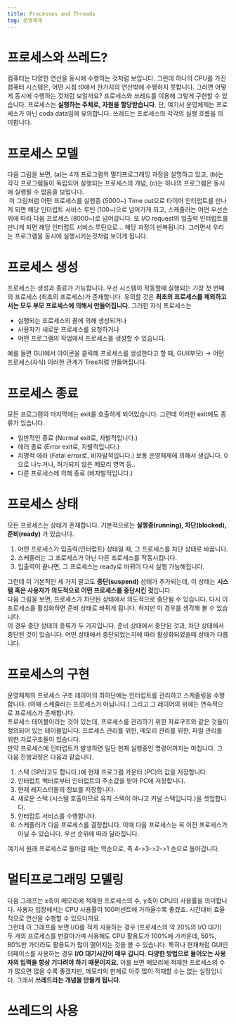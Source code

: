 ```yaml
---
title: Processes and Threads
tag: 운영체제
---
```


# 프로세스와 쓰레드?
컴퓨터는 다양한 연산을 동시에 수행하는 것처럼 보입니다. 그런데 하나의 CPU를 가진 컴퓨터 시스템은, 어떤 시점 t0에서 한가지의 연산밖에 수행하지 못합니다. 그러면 어떻게 동시에 수행하는 것처럼 보일까요? 프로세스와 쓰레드를 이용해 그렇게 구현할 수 있습니다. 프로세스는 **실행하는 주체로, 자원을 할당받습니다.** 단, 여기서 운영체제는 프로세스가 아닌 coda data임에 유의합니다. 쓰레드는 프로세스의 각각의 실행 흐름을 의미합니다.
# 프로세스 모델
![]()     
다음 그림을 보면, (a)는 4개 프로그램의 멀티프로그래밍 과정을 설명하고 있고, (b)는 각각 프로그램들이 독립되어 실행되는 프로세스의 개념, (c)는 하나의 프로그램은 동시에 실행될 수 없음을 보입니다.     
![]()
이 그림처럼 어떤 프로세스를 실행중 (5000~) Time out으로 타이머 인터럽트를 만나게 되면 해당 인터럽트 서비스 루틴 (100~)으로 넘어가게 되고, 스케줄러는 어떤 우선순위에 따라 다음 프로세스 (8000~)로 넘어갑니다.  또 I/O request의 입출력 인터럽트를 만나게 되면 해당 인터럽트 서비스 루틴으로... 해당 과정이 반복됩니다. 그러면서 우리는 프로그램을 동시에 실행시키는것처럼 보이게 됩니다.

# 프로세스 생성
프로세스는 생성과 종료가 가능합니다. 우선 시스템이 작동할때 실행되는 가장 첫 번째의 프로세스 (최초의 프로세스)가 존재합니다. 유의할 것은 **최초의 프로세스를 제외하고서는 모두 부모 프로세스에 의해서 만들어집니다.** 그러한 자식 프로세스는
* 실행되는 프로세스의 콜에 의해 생성되거나
* 사용자가 새로운 프로세스를 요청하거나
* 어떤 프로그램의 작업에서 프로세스를 생성할 수 있습니다.     

예를 들면 GUI에서 아이콘을 클릭해 프로세스를 생성한다고 할 때, GUI(부모) -> 어떤 프로세스(자식) 이러한 관계가 Tree처럼 만들어집니다.
# 프로세스 종료
모든 프로그램의 마지막에는 exit를 호출하게 되어있습니다. 그런데 이러한 exit에도 종류가 있습니다.
* 일반적인 종료 (Normal exit로, 자발적입니다.)
* 에러 종료 (Error exit로, 자발적입니다.)
* 치명적 에러 (Fatal error로, 비자발적입니다.) 보통 운영체제에 의해서 생깁니다. 0으로 나누거나, 허가되지 않은 메모리 영역 등..
* 다른 프로세스에 의해 종료 (비자발적입니다.)
# 프로세스 상태
모든 프로세스는 상태가 존재합니다. 기본적으로는 **실행중(running), 차단(blocked), 준비(ready)** 가 있습니다.   
1. 어떤 프로세스가 입출력(인터럽트) 상태일 때, 그 프로세스를 차단 상태로 바꿉니다.
2. 스케줄러는 그 프로세스가 아닌 다른 프로세스를 작동시킵니다.
3. 입출력이 끝나면, 그 프로세스는 ready로 바뀌어 다시 실행 가능해집니다.

그런데 이 기본적인 세 가지 말고도 **중단(suspend)** 상태가 추가되는데, 이 상태는 **시스템 혹은 사용자가 의도적으로 어떤 프로세스를 중단시킨 것**입니다.    
![]()     
다음 그림을 보면, 프로세스가 차단된 상태에서 의도적으로 중단될 수 있습니다. 다시 이 프로세스를 활성화하면 준비 상태로 바뀌게 됩니다. 하지만 이 경우를 생각해 볼 수 있습니다.    
![]()   
이 경우 중단 상태의 종류가 두 가지입니다. 준비 상태에서 중단된 것과, 차단 상태에서 중단된 것이 있습니다. 어떤 상태에서 중단되었는지에 따라 활성화되었을때 상태가 다릅니다.

# 프로세스의 구현
![]()    
운영체제의 프로세스 구조 레이어의 최하단에는 인터럽트를 관리하고 스케줄링을 수행합니다. (이때 스케줄러는 프로세스가 아닙니다.) 그리고 그 레이어의 위에는 연속적으로 프로세스가 존재합니다.   
![]()    
프로세스 테이블이라는 것이 있는데, 프로세스를 관리하기 위한 자료구조와 같은 것들이 정의되어 있는 테이블입니다. 프로세스 관리를 위한, 메모리 관리를 위한, 파일 관리를 위한 자료구조들이 있습니다.    
만약 프로세스에 인터럽트가 발생하면 일단 현재 실행중인 명령어까지는 마칩니다. 그 다음 진행과정은 다음과 같습니다.
1. 스택 (SP라고도 합니다.)에 현재 프로그램 카운터 (PC)의 값을 저장합니다.
2. 인터럽트 벡터로부터 인터럽트의 주소값을 받아 PC에 저장합니다.
3. 현재 레지스터들의 정보를 저장합니다.
4. 새로운 스택 (시스템 호출이므로 유저 스택이 아니고 커널 스택입니다.)을 셋업합니다.
5. 인터럽트 서비스를 수행합니다.
6. 스케줄러가 다음 프로세스를 결정합니다. 이때 다음 프로세스는 꼭 이전 프로세스가 아닐 수 있습니다. 우선 순위에 따라 달라집니다.

여기서 원래 프로세스로 돌아갈 때는 역순으로, 즉 4->3->2->1 순으로 돌아갑니다.
# 멀티프로그래밍 모델링
![]()    
다음 그래프는 x축이 메모리에 적재한 프로세스의 수, y축이 CPU의 사용률을 의미합니다. 사용자 입장에서는 CPU 사용률이 100퍼센트에 가까울수록 좋겠죠. 시간대비 효율적으로 연산을 수행할 수 있으니까요.   
그런데 이 그래프를 보면 I/O를 적게 사용하는 경우 (프로세스의 약 20%의 I/O 대기) 두 개의 프로세스를 번갈아가며 사용해도 CPU 활용도가 100%에 가까운데, 50%, 80%만 가더라도 활용도가 많이 떨어지는 것을 볼 수 있습니다. 특히나 현재처럼 GUI인터페이스를 사용하는 경우 **I/O 대기시간이 매우 깁니다. 다양한 방법으로 들어오는 사용자의 입력을 항상 기다려야 하기 때문이지요.** 이를 보면 메모리에 적재한 프로세스의 수가 많으면 많을 수록 좋겠지만, 메모리의 한계로 아주 많이 적재할 수는 없는 실정입니다. 그래서 **쓰레드라는 개념을 만들게 됩니다.**   
# 쓰레드의 사용

